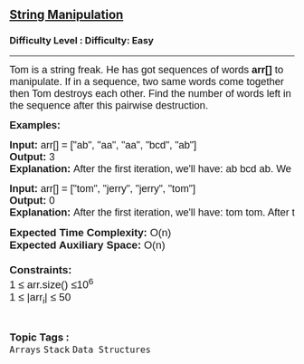 <h2><a href="https://www.geeksforgeeks.org/problems/string-manipulation3706/1">String Manipulation</a></h2><h3>Difficulty Level : Difficulty: Easy</h3><hr><div class="problems_problem_content__Xm_eO"><div class="starwars-lab">
<p><span style="font-size: 18px;"><span style="font-family: arial,helvetica,sans-serif;">Tom is a string freak. He has got sequences of words <strong>arr[]</strong> to manipulate. If in a sequence, two same words come together then Tom destroys each other. Find the number of words left in the sequence after this pairwise destruction.</span></span>&nbsp;</p>
<div class="starwars-lab">
<p><span style="font-size: 18px;"><span style="font-family: arial,helvetica,sans-serif;"><strong>Examples:</strong></span></span></p>
<pre><span style="font-size: 18px;"><span style="font-family: arial,helvetica,sans-serif;"><strong>Input: </strong>arr[] = ["ab", "aa", "aa", "bcd", "ab"]
<strong>Output: </strong>3<strong>
Explanation: </strong>After the first iteration, we'll have: ab bcd ab. We can't further destroy more strings and hence we stop and the result is 3. </span></span></pre>
<pre><span style="font-size: 18px;"><span style="font-family: arial,helvetica,sans-serif;"><strong>Input: </strong>arr[] = ["tom", "jerry", "jerry", "tom"]
<strong>Output: </strong>0
<strong>Explanation: </strong>After the first iteration, we'll have: tom tom. After the second iteration: 'empty-array' .Hence, the result is 0.</span></span></pre>
</div>
<p><span style="font-size: 14pt;"><span style="font-family: arial, helvetica, sans-serif;"><strong>Expected Time Complexity: </strong>O(n)<br><strong>Expected Auxiliary Space: </strong>O(n)<br><br><strong>Constraints:</strong><br>1 ≤ arr.size() ≤10<sup>6</sup><br>1 ≤ |arr<sub>i</sub>| ≤ 50</span></span></p>
</div></div><br><p><span style=font-size:18px><strong>Topic Tags : </strong><br><code>Arrays</code>&nbsp;<code>Stack</code>&nbsp;<code>Data Structures</code>&nbsp;